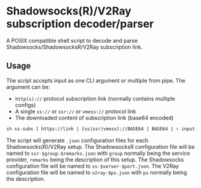 # Shadowsocks(R)/V2Ray subscription decoder/parser

A POSIX compatible shell script to decode and parse Shadowsocks/ShadowsocksR/V2Ray subscription link.

## Usage

The script accepts input as one CLI argument or multiple from pipe. The argument can be:
- `http(s)://` protocol subscription link (normally contains multiple configs)
- A single `ss://` or `ssr://` or `vmess://` protocol link
- The downloaded content of subscription link (base64 encoded)

```sh
sh ss-subs [ https://link | (ss|ssr|vmess)://BASE64 | BASE64 | < input.txt ]
```

The script will generate `.json` configuration files for each Shadowsocks(R)/V2Ray setup. The ShadowsocksR configuration file will be named to `ssr-$group-$remarks.json` with `group` normally being the service provider, `remarks` being the description of this setup. The Shadowsocks configuration file will be named to `ss-$server-$port.json`. The V2Ray configuration file will be named to `v2ray-$ps.json` with `ps` normally being the description.
